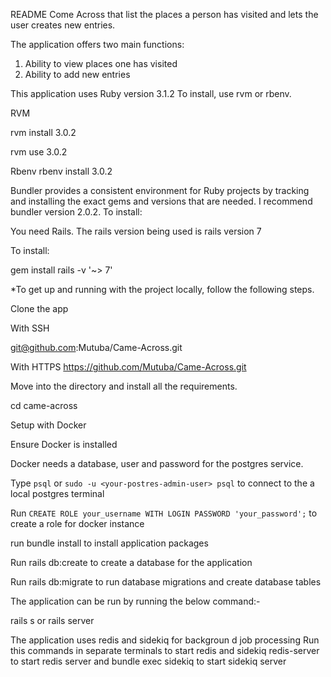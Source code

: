 README
Come Across that list the places a person has visited and lets the user creates new entries.

The application offers two main functions:

1. Ability to view places one has visited
2. Ability to add new entries

This application uses Ruby version 3.1.2 To install, use rvm or rbenv.

RVM

rvm install 3.0.2

rvm use 3.0.2

Rbenv
rbenv install 3.0.2

Bundler provides a consistent environment for Ruby projects by tracking and installing the exact gems and versions that are needed. I recommend bundler version 2.0.2. To install:

You need Rails. The rails version being used is rails version 7

To install:

gem install rails -v '~> 7'

\*To get up and running with the project locally, follow the following steps.

Clone the app

With SSH

git@github.com:Mutuba/Came-Across.git

With HTTPS
https://github.com/Mutuba/Came-Across.git

Move into the directory and install all the requirements.

cd came-across

Setup with Docker

Ensure Docker is installed

Docker needs a database, user and password for the postgres service.

Type `psql` or `sudo -u <your-postres-admin-user> psql` to connect to the a local postgres terminal

Run `CREATE ROLE your_username WITH LOGIN PASSWORD 'your_password';` to create a role for docker instance

run bundle install to install application packages

Run rails db:create to create a database for the application

Run rails db:migrate to run database migrations and create database tables

The application can be run by running the below command:-

rails s or rails server

The application uses redis and sidekiq for backgroun d job processing
Run this commands in separate terminals to start redis and sidekiq
redis-server to start redis server and bundle exec sidekiq to start sidekiq server
